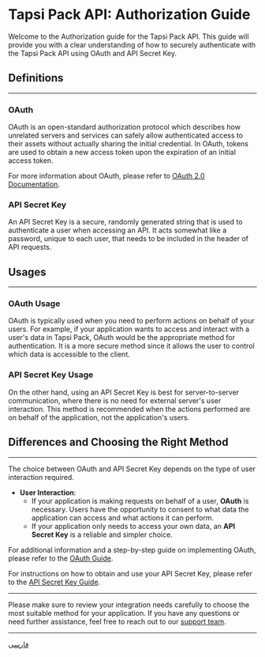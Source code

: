 # Tapsi Pack API: Authorization Guide

Welcome to the Authorization guide for the Tapsi Pack API.
This guide will provide you with a clear understanding of how to securely authenticate with the Tapsi Pack API
using OAuth and API Secret Key.

## Definitions

---

### OAuth

OAuth is an open-standard authorization protocol which describes how unrelated servers
and services can safely allow authenticated access to their assets without
actually sharing the initial credential.
In OAuth, tokens are used to obtain a new access token upon the expiration of
an initial access token.

For more information about OAuth, please refer to [OAuth 2.0 Documentation](https://oauth.net/2/).

### API Secret Key

An API Secret Key is a secure, randomly generated string that is used to authenticate a user
when accessing an API. It acts somewhat like a password, unique to each user,
that needs to be included in the header of API requests.

## Usages

---

### OAuth Usage

OAuth is typically used when you need to perform actions on behalf of your users.
For example, if your application wants to access and interact with a user's data in
Tapsi Pack, OAuth would be the appropriate method for authentication.
It is a more secure method since it allows the user to control which data is
accessible to the client.

### API Secret Key Usage

On the other hand, using an API Secret Key is best for server-to-server communication,
where there is no need for external server's user interaction.
This method is recommended when the actions performed are on behalf of the application,
not the application's users.

## Differences and Choosing the Right Method

---

The choice between OAuth and API Secret Key depends on the type of user interaction required.

- **User Interaction**:
    - If your application is making requests on behalf of a user, **OAuth** is necessary.
      Users have the opportunity to consent to what data the application can access and what
      actions it can perform.
    - If your application only needs to access your own data,
      an **API Secret Key** is a reliable and simpler choice.


For additional information and a step-by-step guide on implementing OAuth, please refer to the [OAuth Guide](./oauth/README.md).

For instructions on how to obtain and use your API Secret Key, please refer to the [API Secret Key Guide](./api-secret-key/README.md).

---

Please make sure to review your integration needs carefully to choose the most suitable method for your application.
If you have any questions or need further assistance, feel free to reach out to our [support team](https://pack.tapsi.ir/landing).

---

[فارسی](./README.fa.md)